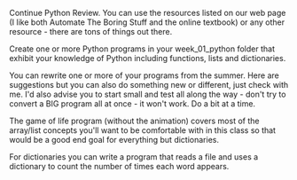 Continue Python Review. You can use the resources listed on our web page (I like both Automate The Boring Stuff and the online textbook) or any other resource - there are tons of things out there.

Create one or more Python programs in your week_01_python folder that exhibit your knowledge of Python including functions, lists and dictionaries.

You can rewrite one or more of your programs from the summer. Here are suggestions but you can also do something new or different, just check with me. I'd also advise you to start small and test all along the way - don't try to convert a BIG program all at once - it won't work. Do a bit at a time.

The game of life program (without the animation) covers most of the array/list concepts you'll want to be comfortable with in this class so that would be a good end goal for everything but dictionaries.

For dictionaries you can write a program that reads a file and uses a dictionary to count the number of times each word appears.